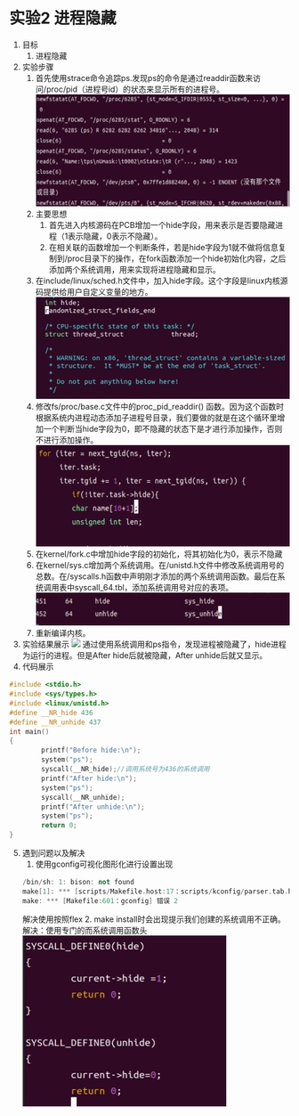 # 实验2 进程隐藏
1. 目标
   1. 进程隐藏
2. 实验步骤
   1. 首先使用strace命令追踪ps.发现ps的命令是通过readdir函数来访问/proc/pid（进程号id）的状态来显示所有的进程号。
    ![](./photo/屏幕截图%202023-11-29%20203128.png)
    2. 主要思想
       1. 首先进入内核源码在PCB增加一个hide字段，用来表示是否要隐藏进程（1表示隐藏，0表示不隐藏）。
       2. 在相关联的函数增加一个判断条件，若是hide字段为1就不做将信息复制到/proc目录下的操作，在fork函数添加一个hide初始化内容，之后添加两个系统调用，用来实现将进程隐藏和显示。
    3. 在include/linux/sched.h文件中，加入hide字段。这个字段是linux内核源码提供给用户自定义变量的地方。
    ![](photo/屏幕截图%202023-11-29%20210228.png)
    4. 修改fs/proc/base.c文件中的proc_pid_readdir() 函数。因为这个函数时根据系统内进程动态添加子进程号目录，我们要做的就是在这个循环里增加一个判断当hide字段为0，即不隐藏的状态下是才进行添加操作，否则不进行添加操作。
    ![](photo/屏幕截图%202023-11-29%20211112.png)
    5. 在kernel/fork.c中增加hide字段的初始化，将其初始化为0，表示不隐藏
    6. 在kernel/sys.c增加两个系统调用。在/unistd.h文件中修改系统调用号的总数。在/syscalls.h函数中声明刚才添加的两个系统调用函数。最后在系统调用表中syscall_64.tbl，添加系统调用号对应的表项。
    ![](photo/屏幕截图%202023-11-29%20213401.png)
    7. 重新编译内核。
 3. 实验结果展示
![](屏幕截图%202023-11-30%20000708.png)
通过使用系统调用和ps指令，发现进程被隐藏了，hide进程为运行的进程。但是After hide后就被隐藏，After unhide后就又显示。
1. 代码展示
```cpp
#include <stdio.h>
#include <sys/types.h>
#include <linux/unistd.h>
#define __NR_hide 436  
#define __NR_unhide 437  
int main()
{
        printf("Before hide:\n");
        system("ps");
        syscall(__NR_hide);//调用系统号为436的系统调用  
        printf("After hide:\n");
        system("ps");
        syscall(__NR_unhide);
        printf("After unhide:\n");
        system("ps");
        return 0;
}

```
5. 遇到问题以及解决
   1. 使用gconfig可视化图形化进行设置出现
    ```cpp
    /bin/sh: 1: bison: not found
    make[1]: *** [scripts/Makefile.host:17：scripts/kconfig/parser.tab.h] 错误 127
    make: *** [Makefile:601：gconfig] 错误 2
    ```
    解决使用按照flex
    2. make install时会出现提示我们创建的系统调用不正确。
    解决：使用专门的而系统调用函数头
    ![](photo/屏幕截图%202023-12-05%20143328.png)
